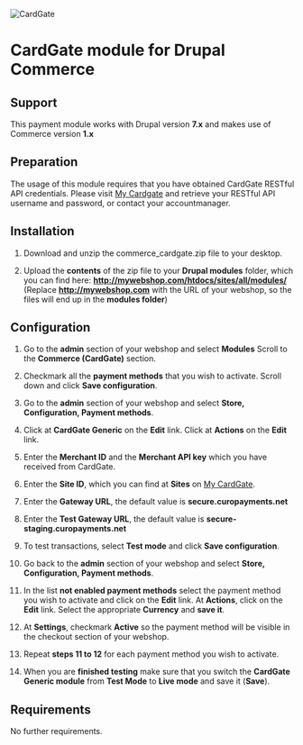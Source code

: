 ![CardGate](https://cdn.curopayments.net/thumb/200/logos/cardgate.png)

# CardGate module for Drupal Commerce

## Support

This payment module works with Drupal version **7.x** and makes use of Commerce version **1.x**

## Preparation

The usage of this module requires that you have obtained CardGate RESTful API credentials.
Please visit [My Cardgate](https://my.cardgate.com/) and retrieve your RESTful API username and password, or contact your accountmanager.

## Installation

1. Download and unzip the commerce_cardgate.zip file to your desktop.

2. Upload the **contents** of the zip file to your **Drupal modules** folder, which you can find here: **http://mywebshop.com/htdocs/sites/all/modules/**
   (Replace **http://mywebshop.com** with the URL of your webshop, so the files will end up in the **modules folder**)


## Configuration

1. Go to the **admin** section of your webshop and select **Modules**
   Scroll to the **Commerce (CardGate)** section.

2. Checkmark all the **payment methods** that you wish to activate.
   Scroll down and click **Save configuration**.

3. Go to the **admin** section of your webshop and select **Store, Configuration, Payment methods**.

4. Click at **CardGate Generic** on the **Edit** link.
   Click at **Actions** on the **Edit** link.
   
5. Enter the **Merchant ID** and the **Merchant API key** which you have received from CardGate.

6. Enter the **Site ID**, which you can find at **Sites** on <a href="https://my.cardgate.com" target='new'>My CardGate</a>.

7. Enter the **Gateway URL**, the default value is **secure.curopayments.net**

8. Enter the **Test Gateway URL**, the default value is **secure-staging.curopayments.net**

9. To test transactions, select **Test mode** and click **Save configuration**.

10. Go back to the **admin** section of your webshop and select **Store, Configuration, Payment methods**.

11. In the list **not enabled payment methods** select the payment method you wish to activate and click on the **Edit** link.
    At **Actions**, click on the **Edit** link.
    Select the appropriate **Currency** and **save it**.
    
12. At **Settings**, checkmark **Active** so the payment method will be visible in the checkout section of your webshop.

13. Repeat **steps 11 to 12** for each payment method you wish to activate.

14. When you are **finished testing** make sure that you switch the **CardGate Generic module** from **Test Mode** to **Live mode** and save it (**Save**).

## Requirements

No further requirements.
